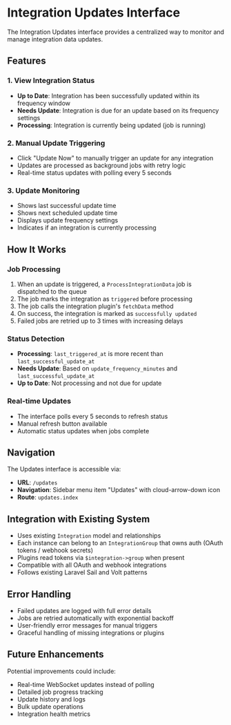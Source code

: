# Integration Updates Interface

The Integration Updates interface provides a centralized way to monitor and manage integration data updates.

## Features

### 1. View Integration Status
- **Up to Date**: Integration has been successfully updated within its frequency window
- **Needs Update**: Integration is due for an update based on its frequency settings
- **Processing**: Integration is currently being updated (job is running)

### 2. Manual Update Triggering
- Click "Update Now" to manually trigger an update for any integration
- Updates are processed as background jobs with retry logic
- Real-time status updates with polling every 5 seconds

### 3. Update Monitoring
- Shows last successful update time
- Shows next scheduled update time
- Displays update frequency settings
- Indicates if an integration is currently processing

## How It Works

### Job Processing
1. When an update is triggered, a `ProcessIntegrationData` job is dispatched to the queue
2. The job marks the integration as `triggered` before processing
3. The job calls the integration plugin's `fetchData` method
4. On success, the integration is marked as `successfully updated`
5. Failed jobs are retried up to 3 times with increasing delays

### Status Detection
- **Processing**: `last_triggered_at` is more recent than `last_successful_update_at`
- **Needs Update**: Based on `update_frequency_minutes` and `last_successful_update_at`
- **Up to Date**: Not processing and not due for update

### Real-time Updates
- The interface polls every 5 seconds to refresh status
- Manual refresh button available
- Automatic status updates when jobs complete

## Navigation

The Updates interface is accessible via:
- **URL**: `/updates`
- **Navigation**: Sidebar menu item "Updates" with cloud-arrow-down icon
- **Route**: `updates.index`

## Integration with Existing System

- Uses existing `Integration` model and relationships
- Each instance can belong to an `IntegrationGroup` that owns auth (OAuth tokens / webhook secrets)
- Plugins read tokens via `$integration->group` when present
- Compatible with all OAuth and webhook integrations
- Follows existing Laravel Sail and Volt patterns

## Error Handling

- Failed updates are logged with full error details
- Jobs are retried automatically with exponential backoff
- User-friendly error messages for manual triggers
- Graceful handling of missing integrations or plugins

## Future Enhancements

Potential improvements could include:
- Real-time WebSocket updates instead of polling
- Detailed job progress tracking
- Update history and logs
- Bulk update operations
- Integration health metrics
